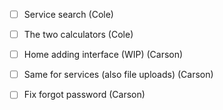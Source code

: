 - [ ] Service search (Cole)
- [ ] The two calculators (Cole)


- [ ] Home adding interface (WIP) (Carson)
- [ ] Same for services (also file uploads) (Carson)
- [ ] Fix forgot password (Carson)
